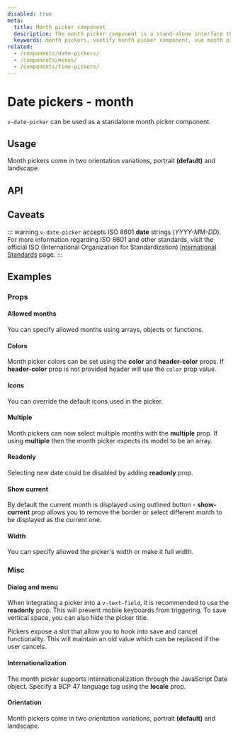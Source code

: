 ```yaml
---
disabled: true
meta:
  title: Month picker component
  description: The month picker component is a stand-alone interface that allows the selection of month or both month and year.
  keywords: month pickers, vuetify month picker component, vue month picker component
related:
  - /components/date-pickers/
  - /components/menus/
  - /components/time-pickers/
---
```


# Date pickers - month

`v-date-picker` can be used as a standalone month picker component.

<entry />

## Usage

Month pickers come in two orientation variations, portrait **(default)** and landscape.

<example file="v-date-picker-month/usage" />

## API

<api-inline />

## Caveats

::: warning
  `v-date-picker` accepts ISO 8601 **date** strings (*YYYY-MM-DD*). For more information regarding ISO 8601 and other standards, visit the official ISO (International Organization for Standardization) [International Standards](https://www.iso.org/standards.html) page.
:::

## Examples

### Props

#### Allowed months

You can specify allowed months using arrays, objects or functions.

<example file="v-date-picker-month/prop-allowed-months" />

#### Colors

Month picker colors can be set using the **color** and **header-color** props. If **header-color** prop is not provided header will use the `color` prop value.

<example file="v-date-picker-month/prop-colors" />

#### Icons

You can override the default icons used in the picker.

<example file="v-date-picker-month/prop-icons" />

#### Multiple

Month pickers can now select multiple months with the **multiple** prop. If using **multiple** then the month picker expects its model to be an array.

<example file="v-date-picker-month/prop-multiple" />

#### Readonly

Selecting new date could be disabled by adding **readonly** prop.

<example file="v-date-picker-month/prop-readonly" />

#### Show current

By default the current month is displayed using outlined button - **show-current** prop allows you to remove the border or select different month to be displayed as the current one.

<example file="v-date-picker-month/prop-show-current" />

#### Width

You can specify allowed the picker's width or make it full width.

<example file="v-date-picker-month/prop-width" />

### Misc

#### Dialog and menu

When integrating a picker into a `v-text-field`, it is recommended to use the **readonly** prop. This will prevent mobile keyboards from triggering. To save vertical space, you can also hide the picker title.

Pickers expose a slot that allow you to hook into save and cancel functionality. This will maintain an old value which can be replaced if the user cancels.

<example file="v-date-picker-month/misc-dialog-and-menu" />

#### Internationalization

The month picker supports internationalization through the JavaScript Date object. Specify a BCP 47 language tag using the **locale** prop.

<example file="v-date-picker-month/misc-internationalization" />

#### Orientation

Month pickers come in two orientation variations, portrait **(default)** and landscape.

<example file="v-date-picker-month/misc-orientation" />
